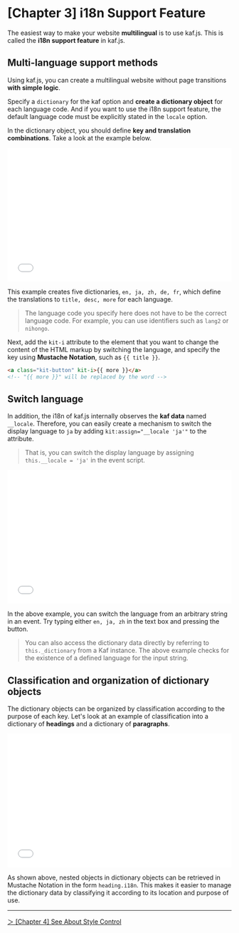 # [Chapter 3] i18n Support Feature

The easiest way to make your website **multilingual** is to use kaf.js. This is called the **i18n support feature** in kaf.js.

## Multi-language support methods

Using kaf.js, you can create a multilingual website without page transitions **with simple logic**.

Specify a `dictionary` for the kaf option and **create a dictionary object** for each language code. And if you want to use the i18n support feature, the default language code must be explicitly stated in the `locale` option.

In the dictionary object, you should define **key and translation combinations**. Take a look at the example below.

<iframe width="100%" height="300" src="//jsfiddle.net/mtsgi/fex39t4a/20/embedded/js,html,result/" allowfullscreen="allowfullscreen" allowpaymentrequest frameborder="0"></iframe>

This example creates five dictionaries, `en, ja, zh, de, fr`, which define the translations to `title, desc, more` for each language.

> The language code you specify here does not have to be the correct language code. For example, you can use identifiers such as `lang2` or `nihongo`.

Next, add the `kit-i` attribute to the element that you want to change the content of the HTML markup by switching the language, and specify the key using **Mustache Notation**, such as `{{ title }}`.

```html
<a class="kit-button" kit-i>{{ more }}</a>
<!-- "{{ more }}" will be replaced by the word -->
```

## Switch language

In addition, the i18n of kaf.js internally observes the **kaf data** named `__locale`. Therefore, you can easily create a mechanism to switch the display language to `ja` by adding `kit:assign="__locale 'ja'"` to the attribute.

> That is, you can switch the display language by assigning `this.__locale = 'ja'` in the event script.

<iframe width="100%" height="300" src="//jsfiddle.net/mtsgi/2v97azck/7/embedded/js,html,result/" allowfullscreen="allowfullscreen" allowpaymentrequest frameborder="0"></iframe>

In the above example, you can switch the language from an arbitrary string in an event. Try typing either `en, ja, zh` in the text box and pressing the button.

> You can also access the dictionary data directly by referring to `this._dictionary` from a Kaf instance. The above example checks for the existence of a defined language for the input string.

## Classification and organization of dictionary objects

The dictionary objects can be organized by classification according to the purpose of each key. Let's look at an example of classification into a dictionary of **headings** and a dictionary of **paragraphs**.

<iframe width="100%" height="300" src="//jsfiddle.net/mtsgi/b9af80uk/17/embedded/js,html,result/" allowfullscreen="allowfullscreen" allowpaymentrequest frameborder="0"></iframe>

As shown above, nested objects in dictionary objects can be retrieved in Mustache Notation in the form `heading.i18n`. This makes it easier to manage the dictionary data by classifying it according to its location and purpose of use.

---

[＞ [Chapter 4] See About Style Control](/en/style)

